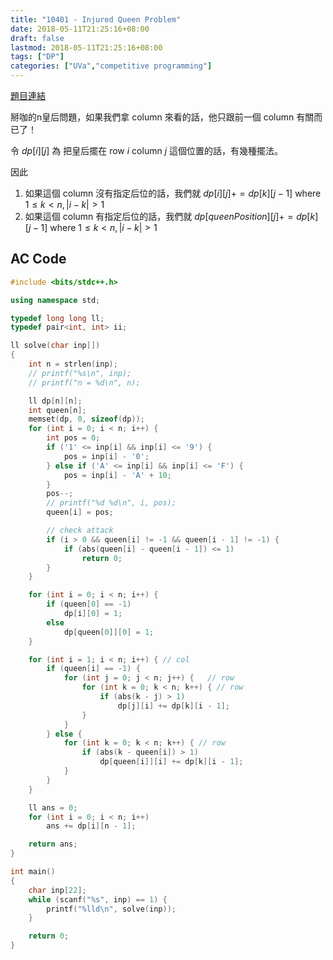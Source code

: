 ```yaml
---
title: "10401 - Injured Queen Problem"
date: 2018-05-11T21:25:16+08:00
draft: false
lastmod: 2018-05-11T21:25:16+08:00
tags: ["DP"]
categories: ["UVa","competitive programming"]
---
```


[題目連結](http://uva.onlinejudge.org/index.php?option=com_onlinejudge&Itemid=8&category=24&page=show_problem&problem=1342)

掰咖的n皇后問題，如果我們拿 column 來看的話，他只跟前一個 column 有關而已了！

令 $dp[i][j]$ 為 把皇后擺在 row $i$ column $j$ 這個位置的話，有幾種擺法。

因此

1. 如果這個 column 沒有指定后位的話，我們就 $dp[i][j] += dp[k][j - 1]$ where $1 \leq k < n, |{i-k}| > 1$
2. 如果這個 column 有指定后位的話，我們就 $dp[queenPosition][j] += dp[k][j - 1]$ where $1 \leq k < n, |{i-k}| > 1$

<!--more-->

## AC Code

```c++
#include <bits/stdc++.h>

using namespace std;

typedef long long ll;
typedef pair<int, int> ii;

ll solve(char inp[])
{
    int n = strlen(inp);
    // printf("%s\n", inp);
    // printf("n = %d\n", n);

    ll dp[n][n];
    int queen[n];
    memset(dp, 0, sizeof(dp));
    for (int i = 0; i < n; i++) {
        int pos = 0;
        if ('1' <= inp[i] && inp[i] <= '9') {
            pos = inp[i] - '0';
        } else if ('A' <= inp[i] && inp[i] <= 'F') {
            pos = inp[i] - 'A' + 10;
        }
        pos--;
        // printf("%d %d\n", i, pos);
        queen[i] = pos;

        // check attack
        if (i > 0 && queen[i] != -1 && queen[i - 1] != -1) {
            if (abs(queen[i] - queen[i - 1]) <= 1)
                return 0;
        }
    }

    for (int i = 0; i < n; i++) {
        if (queen[0] == -1)
            dp[i][0] = 1;
        else
            dp[queen[0]][0] = 1;
    }

    for (int i = 1; i < n; i++) { // col
        if (queen[i] == -1) {
            for (int j = 0; j < n; j++) {   // row
                for (int k = 0; k < n; k++) { // row
                    if (abs(k - j) > 1)
                        dp[j][i] += dp[k][i - 1];
                }
            }
        } else {
            for (int k = 0; k < n; k++) { // row
                if (abs(k - queen[i]) > 1)
                    dp[queen[i]][i] += dp[k][i - 1];
            }
        }
    }

    ll ans = 0;
    for (int i = 0; i < n; i++)
        ans += dp[i][n - 1];

    return ans;
}

int main()
{
    char inp[22];
    while (scanf("%s", inp) == 1) {
        printf("%lld\n", solve(inp));
    }

    return 0;
}

```
